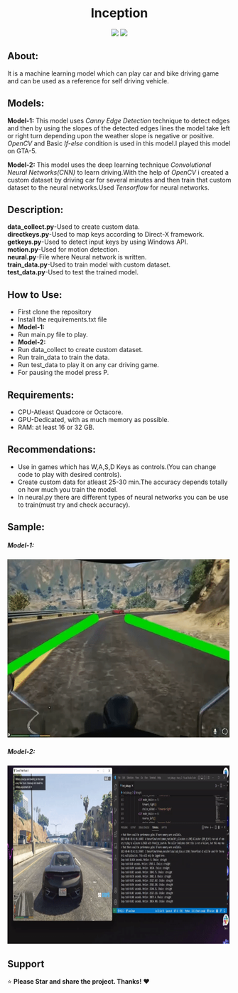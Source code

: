 <div align="center"> 
  <h1>Inception </h1>



   

 
</div>
<div align="center"> 
  <img src="https://img.shields.io/badge/python-3670A0?style=for-the-badge&logo=python&logoColor=ffdd54">
  <img src="https://img.shields.io/badge/TensorFlow-%23FF6F00.svg?style=for-the-badge&logo=TensorFlow&logoColor=white">
  
 
 </div> 

## About:
It is a machine learning model which can play car and bike driving game and can be used as a reference for self driving vehicle.



## Models:
**Model-1:** This model uses *Canny Edge Detection* technique to detect edges and then by using the slopes of the detected edges lines the model take left or right turn depending upon the weather slope is negative or positive. *OpenCV* and Basic *If-else* condition is used in this model.I played this model on GTA-5.

**Model-2:** This model uses the deep learning technique *Convolutional Neural Networks(CNN)* to learn driving.With the help of *OpenCV*  i created a custom dataset by driving car for several minutes and then train that custom dataset to the neural networks.Used *Tensorflow* for neural networks.

## Description:
**data_collect.py**-Used to create custom data.<br>
**directkeys.py**-Used to map keys according to Direct-X framework.<br>
**getkeys.py**-Used to detect input keys by using Windows API.<br>
**motion.py**-Used for motion detection.<br>
**neural.py**-File where Neural network is written.<br>
**train_data.py**-Used to train model with custom dataset.<br>
**test_data.py**-Used to test the trained model.<br>

## How to Use:
* First clone the repository
* Install the requirements.txt file<br>
* **Model-1:**
* Run main.py file to play.<br>
* **Model-2:**
* Run data_collect to create custom dataset.
* Run train_data to train the data.
* Run test_data to play it on any car driving game.
* For pausing the model press P.


## Requirements:
* CPU-Atleast Quadcore or Octacore.
* GPU-Dedicated, with as much memory as possible.
* RAM: at least 16 or 32 GB.

## Recommendations:
* Use in games which has W,A,S,D Keys as controls.(You can change code to play with desired controls).
* Create custom data for atleast 25-30 min.The accuracy depends totally on how much you train the model.
* In neural.py there are different types of neural networks you can be use to train(must try and check accuracy).

## Sample:
<div align="left"> 
<h5>Model-1:</h5>
<img src="https://github.com/Dynamic-Vector/Inception/blob/master/res/v1.gif" width=500 height=400>
</div>
<div align="left">
<h5>Model-2:</h5>
<img src="https://github.com/Dynamic-Vector/Inception/blob/master/res/cnn_V2.gif" width=500 height=400>
</div>

## Support
⭐ **Please Star  and share the project. Thanks!** ❤️ 
